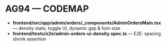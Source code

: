 # AG94 — CODEMAP
- **frontend/src/app/admin/orders/_components/AdminOrdersMain.tsx** — density state, toggle UI, dynamic gap & font-size
- **frontend/tests/e2e/admin-orders-ui-density.spec.ts** — E2E: spacing shrink assertion
